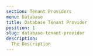 ```yaml
---
section: Tenant Providers
menu: Database
title: Database Tenant Provider
position: 1
slug: database-tenant-provider
description: 
  The Description
---
```

